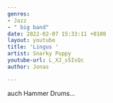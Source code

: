 ```yaml
---
genres:
- Jazz
- " big band"
date: 2022-02-07 15:33:11 +0100
layout: youtube
title: 'Lingus '
artist: Snarky Puppy
youtube-url: L_XJ_s5IsQc
author: Jonas

---
```

auch Hammer Drums...